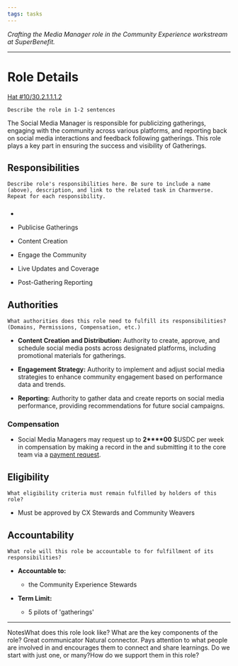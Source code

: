 ```yaml
---
tags: tasks
---
```


_Crafting the Media Manager role in the Community Experience workstream at SuperBenefit._  

---

# Role Details

[Hat #10/30.2.1.1.1.2](https://app.hatsprotocol.xyz/trees/10/30?hatId=30.2.1.1.1.2)

`Describe the role in 1-2 sentences`

The Social Media Manager is responsible for publicizing gatherings, engaging with the community across various platforms, and reporting back on social media interactions and feedback following gatherings. This role plays a key part in ensuring the success and visibility of Gatherings.

## Responsibilities

`Describe role's responsibilities here. Be sure to include a name (above), description, and link to the related task in Charmverse. Repeat for each responsibility.`

### 

-  

  - Publicise Gatherings

  - Content Creation

  - Engage the Community

  - Live Updates and Coverage

  - Post-Gathering Reporting

## Authorities

`What authorities does this role need to fulfill its responsibilities? (Domains, Permissions, Compensation, etc.)`

- **Content Creation and Distribution:** Authority to create, approve, and schedule social media posts across designated platforms, including promotional materials for gatherings.

- **Engagement Strategy:** Authority to implement and adjust social media strategies to enhance community engagement based on performance data and trends. 

- **Reporting:** Authority to gather data and create reports on social media performance, providing recommendations for future social campaigns.

### Compensation

- Social Media Managers may request up to **2****00** $USDC per week in compensation by making a record in the   and submitting it to the core team via a [payment request](https://app.onchainden.com/payment-requests/new-request/ad5198fa-0a29-4009-b774-3eebed78d3d3).

## Eligibility

`What eligibility criteria must remain fulfilled by holders of this role?`

- Must be approved by CX Stewards and Community Weavers

## Accountability

`What role will this role be accountable to for fulfillment of its responsibilities?`

- **Accountable to:**

  - the Community Experience Stewards

- **Term Limit:**

  - 5 pilots of 'gatherings'


---

NotesWhat does this role look like? What are the key components of the role?	Great communicator	Natural connector. Pays attention to what people are involved in and encourages them to connect and share learnings.	Do we start with just one, or many?How do we support them in this role?
